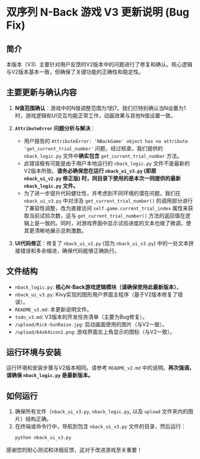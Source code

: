 # 双序列 N-Back 游戏 V3 更新说明 (Bug Fix)

## 简介

本版本（V3）主要针对用户反馈的V2版本中的问题进行了修复和确认。核心逻辑与V2版本基本一致，但确保了关键功能的正确性和稳定性。

## 主要更新与确认内容

1.  **N值范围确认**：游戏中的N值调整范围为1到7。我们已特别确认当N设置为1时，游戏逻辑和UI交互均能正常工作，动画效果与其他N值设置一致。

2.  **`AttributeError` 问题分析与解决**：
    *   用户报告的 `AttributeError: 'NBackGame' object has no attribute 'get_current_trial_number'` 问题，经过核查，我们提供的 `nback_logic.py` 文件中**确实包含** `get_current_trial_number` 方法。
    *   此错误极有可能是由于用户本地运行的 `nback_logic.py` 文件不是最新的V2版本所致。**请务必确保您在运行 `nback_ui_v3.py` (即原 `nback_ui_v2.py` 修正版) 时，同目录下使用的是本次一同提供的最新 `nback_logic.py` 文件。**
    *   为了进一步提升代码健壮性，并考虑到不同环境的潜在问题，我们在 `nback_ui_v3.py` 中对涉及 `get_current_trial_number()` 的调用部分进行了兼容性调整，改为直接访问 `self.game.current_trial_index` 属性来获取当前试验次数，这与 `get_current_trial_number()` 方法的返回值在逻辑上是一致的。同时，对游戏界面中显示试验进度的文本也做了微调，使其更清晰地展示总刺激数。

3.  **UI代码修正**：修复了 `nback_ui_v2.py` (现为 `nback_ui_v3.py`) 中的一处文本拼接错误和多余缩进，确保代码能够正确执行。

## 文件结构

-   `nback_logic.py`: **核心N-Back游戏逻辑模块（请确保使用此最新版本）**。
-   `nback_ui_v3.py`: Kivy实现的图形用户界面主程序（基于V2版本修复了错误）。
-   `README_v3.md`: 本更新说明文件。
-   `todo_v3.md`: V3版本的开发任务清单（主要为Bug修复）。
-   `/upload/Rick-SunRaise.jpg`: 启动画面使用的图片（与V2一致）。
-   `/upload/64x64icon1.png`: 游戏界面左上角显示的图标（与V2一致）。

## 运行环境与安装

运行环境和安装步骤与V2版本相同。请参考 `README_v2.md` 中的说明。**再次强调，请确保 `nback_logic.py` 是最新版本。**

## 如何运行

1.  确保所有文件（`nback_ui_v3.py`, `nback_logic.py`, 以及 `upload` 文件夹内的图片）结构正确。
2.  在终端或命令行中，导航到包含 `nback_ui_v3.py` 文件的目录，然后运行：
    ```bash
    python nback_ui_v3.py
    ```

感谢您的耐心测试和详细反馈，这对于改进游戏至关重要！
